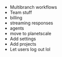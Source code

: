 - Multibranch workflows
- Team stuff
- billing
- streaming responses
- agents
- move to planetscale
- Add settings
- Add projects
- Let users log out lol
